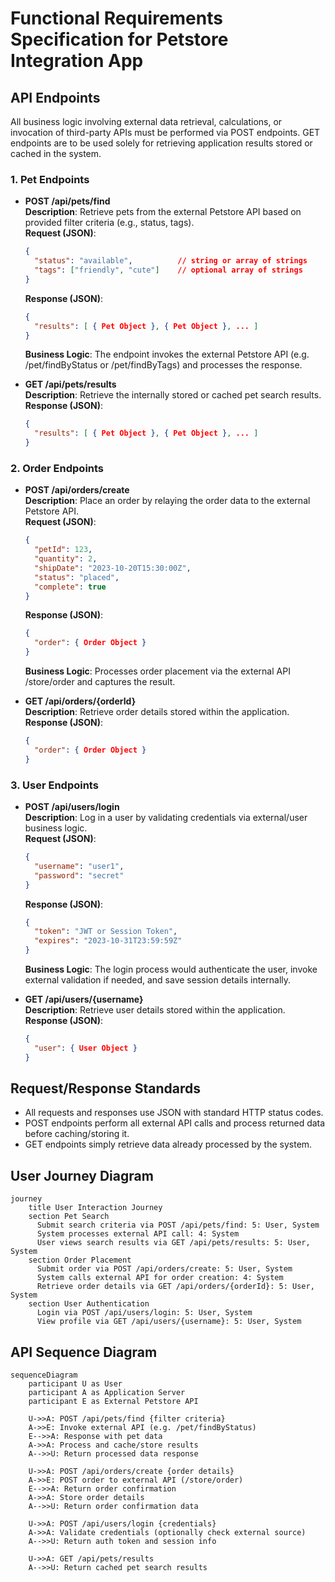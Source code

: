 # Functional Requirements Specification for Petstore Integration App

## API Endpoints

All business logic involving external data retrieval, calculations, or invocation of third-party APIs must be performed via POST endpoints. GET endpoints are to be used solely for retrieving application results stored or cached in the system.

### 1. Pet Endpoints

- **POST /api/pets/find**  
  **Description**: Retrieve pets from the external Petstore API based on provided filter criteria (e.g., status, tags).  
  **Request (JSON)**:
  ```json
  {
    "status": "available",          // string or array of strings
    "tags": ["friendly", "cute"]    // optional array of strings
  }
  ```  
  **Response (JSON)**:
  ```json
  {
    "results": [ { Pet Object }, { Pet Object }, ... ]
  }
  ```  
  **Business Logic**: The endpoint invokes the external Petstore API (e.g. /pet/findByStatus or /pet/findByTags) and processes the response.

- **GET /api/pets/results**  
  **Description**: Retrieve the internally stored or cached pet search results.  
  **Response (JSON)**:
  ```json
  {
    "results": [ { Pet Object }, { Pet Object }, ... ]
  }
  ```

### 2. Order Endpoints

- **POST /api/orders/create**  
  **Description**: Place an order by relaying the order data to the external Petstore API.  
  **Request (JSON)**:
  ```json
  {
    "petId": 123,
    "quantity": 2,
    "shipDate": "2023-10-20T15:30:00Z",
    "status": "placed",
    "complete": true
  }
  ```  
  **Response (JSON)**:
  ```json
  {
    "order": { Order Object }
  }
  ```  
  **Business Logic**: Processes order placement via the external API /store/order and captures the result.

- **GET /api/orders/{orderId}**  
  **Description**: Retrieve order details stored within the application.  
  **Response (JSON)**:
  ```json
  {
    "order": { Order Object }
  }
  ```

### 3. User Endpoints

- **POST /api/users/login**  
  **Description**: Log in a user by validating credentials via external/user business logic.  
  **Request (JSON)**:
  ```json
  {
    "username": "user1",
    "password": "secret"
  }
  ```  
  **Response (JSON)**:
  ```json
  {
    "token": "JWT or Session Token",
    "expires": "2023-10-31T23:59:59Z"
  }
  ```  
  **Business Logic**: The login process would authenticate the user, invoke external validation if needed, and save session details internally.

- **GET /api/users/{username}**  
  **Description**: Retrieve user details stored within the application.  
  **Response (JSON)**:
  ```json
  {
    "user": { User Object }
  }
  ```

## Request/Response Standards

- All requests and responses use JSON with standard HTTP status codes.
- POST endpoints perform all external API calls and process returned data before caching/storing it.
- GET endpoints simply retrieve data already processed by the system.

## User Journey Diagram

```mermaid
journey
    title User Interaction Journey
    section Pet Search
      Submit search criteria via POST /api/pets/find: 5: User, System
      System processes external API call: 4: System
      User views search results via GET /api/pets/results: 5: User, System
    section Order Placement
      Submit order via POST /api/orders/create: 5: User, System
      System calls external API for order creation: 4: System
      Retrieve order details via GET /api/orders/{orderId}: 5: User, System
    section User Authentication
      Login via POST /api/users/login: 5: User, System
      View profile via GET /api/users/{username}: 5: User, System
```

## API Sequence Diagram

```mermaid
sequenceDiagram
    participant U as User
    participant A as Application Server
    participant E as External Petstore API

    U->>A: POST /api/pets/find {filter criteria}
    A->>E: Invoke external API (e.g. /pet/findByStatus)
    E-->>A: Response with pet data
    A->>A: Process and cache/store results
    A-->>U: Return processed data response

    U->>A: POST /api/orders/create {order details}
    A->>E: POST order to external API (/store/order)
    E-->>A: Return order confirmation
    A->>A: Store order details
    A-->>U: Return order confirmation data

    U->>A: POST /api/users/login {credentials}
    A->>A: Validate credentials (optionally check external source)
    A-->>U: Return auth token and session info

    U->>A: GET /api/pets/results
    A-->>U: Return cached pet search results
```